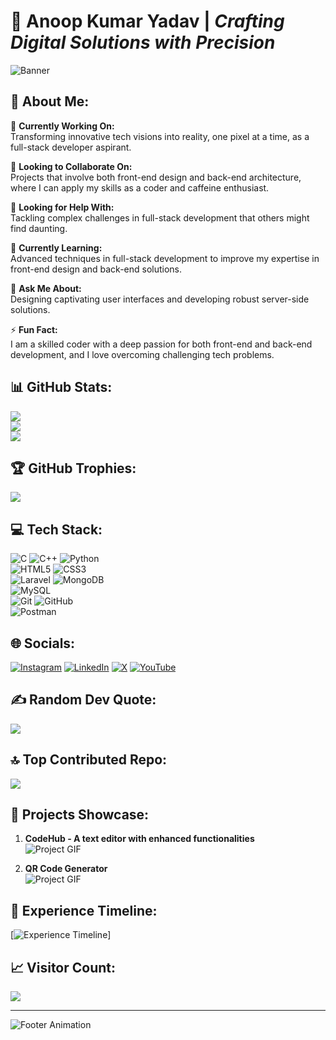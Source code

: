 # 🌟 **Anoop Kumar Yadav** | *Crafting Digital Solutions with Precision*
![Banner](https://drive.google.com/file/d/11bsHp4ZJ_FcZD7iGjJojDIfDty3P5lXz/view?usp=drivesdk)

## 💫 About Me:
<!-- Advanced sections with animated bars or scroll effects -->
🔭 **Currently Working On:**  
Transforming innovative tech visions into reality, one pixel at a time, as a full-stack developer aspirant.  

👯 **Looking to Collaborate On:**  
Projects that involve both front-end design and back-end architecture, where I can apply my skills as a coder and caffeine enthusiast.

🤝 **Looking for Help With:**  
Tackling complex challenges in full-stack development that others might find daunting.

🌱 **Currently Learning:**  
Advanced techniques in full-stack development to improve my expertise in front-end design and back-end solutions.

💬 **Ask Me About:**  
Designing captivating user interfaces and developing robust server-side solutions.

⚡ **Fun Fact:**  
I am a skilled coder with a deep passion for both front-end and back-end development, and I love overcoming challenging tech problems.

## 📊 **GitHub Stats:**
<!-- Advanced, themed, and animated stats -->
![](https://github-readme-stats.vercel.app/api?username=Anoop-Kumar-Yadav&theme=gradient&bg_color=30,0d0d0d,191919&hide_border=false&include_all_commits=true&count_private=true)<br/>
![](https://github-readme-streak-stats.herokuapp.com/?user=Anoop-Kumar-Yadav&theme=gradient&bg_color=30,0d0d0d,191919&hide_border=false)<br/>
![](https://github-readme-stats.vercel.app/api/top-langs/?username=Anoop-Kumar-Yadav&theme=gradient&bg_color=30,0d0d0d,191919&hide_border=false&include_all_commits=true&count_private=true&layout=compact)

## 🏆 **GitHub Trophies:**
<!-- Custom themed and possibly 3D styled trophies -->
![](https://github-profile-trophy.vercel.app/?username=Anoop-Kumar-Yadav&theme=neon&no-frame=true&no-bg=true&margin-w=4)

## 💻 **Tech Stack:**
<!-- Custom themed, hover-animated icons with tooltips -->
![C](https://img.shields.io/badge/c-%2300599C.svg?style=flat&logo=c&logoColor=white "C Language") 
![C++](https://img.shields.io/badge/c++-%2300599C.svg?style=flat&logo=c%2B%2B&logoColor=white "C++ Language") 
![Python](https://img.shields.io/badge/python-3670A0?style=flat&logo=python&logoColor=ffdd54 "Python")  
![HTML5](https://img.shields.io/badge/html5-%23E34F26.svg?style=flat&logo=html5&logoColor=white "HTML5") 
![CSS3](https://img.shields.io/badge/css3-%231572B6.svg?style=flat&logo=css3&logoColor=white "CSS3")  
![Laravel](https://img.shields.io/badge/laravel-%23FF2D20.svg?style=flat&logo=laravel&logoColor=white "Laravel") 
![MongoDB](https://img.shields.io/badge/MongoDB-%234ea94b.svg?style=flat&logo=mongodb&logoColor=white "MongoDB")  
![MySQL](https://img.shields.io/badge/mysql-4479A1.svg?style=flat&logo=mysql&logoColor=white "MySQL")  
![Git](https://img.shields.io/badge/git-%23F05033.svg?style=flat&logo=git&logoColor=white "Git") 
![GitHub](https://img.shields.io/badge/github-%23121011.svg?style=flat&logo=github&logoColor=white "GitHub")  
![Postman](https://img.shields.io/badge/Postman-FF6C37?style=flat&logo=postman&logoColor=white "Postman API")

## 🌐 **Socials:**
<!-- Advanced social media badges with hover animations -->
[![Instagram](https://img.shields.io/badge/Instagram-%23E4405F.svg?style=for-the-badge&logo=Instagram&logoColor=white)](https://instagram.com/_itz__byte_brilliance) 
[![LinkedIn](https://img.shields.io/badge/LinkedIn-%230077B5.svg?style=for-the-badge&logo=linkedin&logoColor=white)](https://linkedin.com/in/anoop-kumar-yadav-9b31b3283) 
[![X](https://img.shields.io/badge/X-black.svg?style=for-the-badge&logo=X&logoColor=white)](https://x.com/AnoopKumar75357?t=Etj9yTakSUTEnlku_KV0Sw&s=09) 
[![YouTube](https://img.shields.io/badge/YouTube-%23FF0000.svg?style=for-the-badge&logo=YouTube&logoColor=white)](https://www.youtube.com/@ByteBrilliancez)

## ✍️ **Random Dev Quote:**
<!-- Custom themed and animated quote generator -->
![](https://quotes-github-readme.vercel.app/api?type=horizontal&theme=dark)

## 🔝 **Top Contributed Repo:**
![](https://github-contributor-stats.vercel.app/api?username=Anoop-Kumar-Yadav&limit=5&theme=dark&combine_all_yearly_contributions=true)

## 🧰 **Projects Showcase:**
<!-- Add animated GIFs or video previews of your projects -->
1. **CodeHub - A text editor with enhanced functionalities**  
   ![Project GIF](https://link-to-your-project-gif-or-video)

2. **QR Code Generator**  
   ![Project GIF](https://link-to-your-project-gif-or-video)

## 🎯 **Experience Timeline:**
<!-- Interactive timeline or carousel for experience -->
[![Experience Timeline](https://link-to-your-timeline)]

## 📈 **Visitor Count:**
<!-- Visitor count badge with animated effects -->
[![](https://visitcount.itsvg.in/api?id=Anoop-Kumar-Yadav&icon=9&color=1)](https://visitcount.itsvg.in)

---
<!-- Footer with custom animations -->
![Footer Animation](https://link-to-your-footer-animation)

<!-- Proudly created with GPRM (https://gprm.itsvg.in) -->
